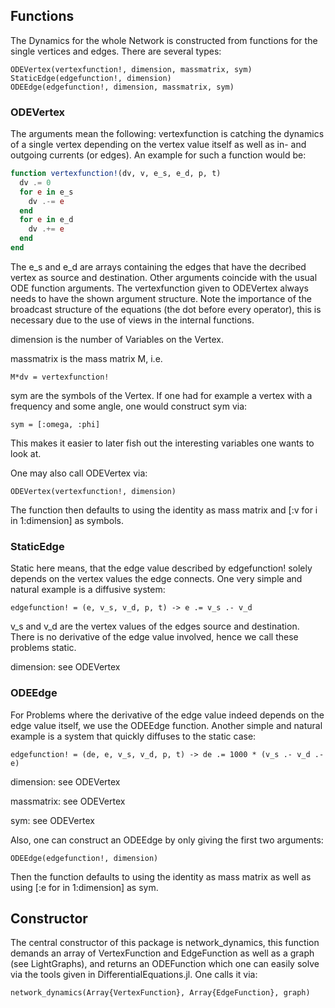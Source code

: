 ## Functions

The Dynamics for the whole Network is constructed from functions for the single vertices and edges. There are several types:

```@docs
ODEVertex(vertexfunction!, dimension, massmatrix, sym)
StaticEdge(edgefunction!, dimension)
ODEEdge(edgefunction!, dimension, massmatrix, sym)
````


### ODEVertex

The arguments mean the following: vertexfunction is catching the dynamics of a single vertex depending on the vertex value itself as well as in- and outgoing currents (or edges). An example for such a function would be:

```julia
function vertexfunction!(dv, v, e_s, e_d, p, t)
  dv .= 0
  for e in e_s
    dv .-= e
  end
  for e in e_d
    dv .+= e
  end
end
```

The e_s and e_d are arrays containing the edges that have the decribed vertex as source and destination. Other arguments coincide with the usual ODE function arguments. The vertexfunction given to ODEVertex always needs to have the shown argument structure. Note the importance of the broadcast structure of the equations (the dot before every operator), this is necessary due to the use of views in the internal functions.

dimension is the number of Variables on the Vertex.

massmatrix is the mass matrix M, i.e.

```@docs
M*dv = vertexfunction!
```

sym are the symbols of the Vertex. If one had for example a vertex with a frequency and some angle, one would construct sym via:

```@docs
sym = [:omega, :phi]
```

This makes it easier to later fish out the interesting variables one wants to look at.

One may also call ODEVertex via:

```@docs
ODEVertex(vertexfunction!, dimension)
```

The function then defaults to using the identity as mass matrix and [:v for i in 1:dimension] as symbols.


### StaticEdge

Static here means, that the edge value described by edgefunction! solely depends on the vertex values the edge connects. One very simple and natural example is a diffusive system:

```@julia
edgefunction! = (e, v_s, v_d, p, t) -> e .= v_s .- v_d
```

v_s and v_d are the vertex values of the edges source and destination. There is no derivative of the edge value involved, hence we call these problems static.

dimension: see ODEVertex

### ODEEdge

For Problems where the derivative of the edge value indeed depends on the edge value itself, we use the ODEEdge function. Another simple and natural example is a system that quickly diffuses to the static case:

```@julia
edgefunction! = (de, e, v_s, v_d, p, t) -> de .= 1000 * (v_s .- v_d .- e)
```

dimension: see ODEVertex

massmatrix: see ODEVertex

sym: see ODEVertex

Also, one can construct an ODEEdge by only giving the first two arguments:

```@docs
ODEEdge(edgefunction!, dimension)
```

Then the function defaults to using the identity as mass matrix as well as using [:e for in 1:dimension] as sym.




## Constructor

The central constructor of this package is network_dynamics, this function demands an array of VertexFunction and EdgeFunction as well as a graph (see LightGraphs), and returns an ODEFunction which one can easily solve via the tools given in DifferentialEquations.jl. One calls it via:

```@docs
network_dynamics(Array{VertexFunction}, Array{EdgeFunction}, graph)
```
